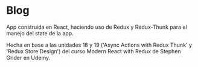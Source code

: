 # Blog

App construida en React, haciendo uso de Redux y Redux-Thunk para el manejo del state de la app.

Hecha en base a las unidades 18 y 19 ('Async Actions with Redux Thunk' y 'Redux Store Design') del curso Modern React with Redux de Stephen Grider en Udemy.
